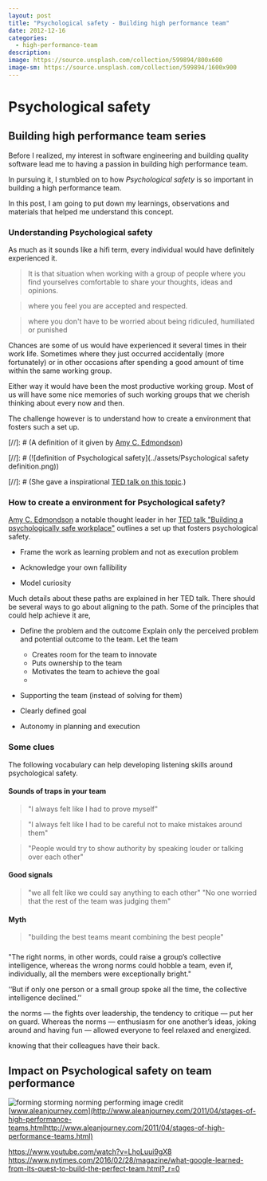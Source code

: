 ```yaml
---
layout: post
title: "Psychological safety - Building high performance team"
date: 2012-12-16
categories:
  - high-performance-team
description:
image: https://source.unsplash.com/collection/599894/800x600
image-sm: https://source.unsplash.com/collection/599894/1600x900
---
```


# Psychological safety

## Building high performance team series

Before I realized, my interest in software engineering and building quality software lead me to having a passion in building high performance team.

In pursuing it, I stumbled on to how _Psychological safety_ is so important in building a high performance team.

In this post, I am going to put down my learnings, observations and materials that helped me understand this concept.

### Understanding Psychological safety

As much as it sounds like a hifi term, every individual would have definitely experienced it.

>It is that situation when working with a group of people where you find yourselves comfortable to share your thoughts, ideas and opinions.

> where you feel you are accepted and respected.

> where you don't have to be worried about being ridiculed, humiliated or punished

Chances are some of us would have experienced it several times in their work life. Sometimes where they just occurred accidentally (more fortunately) or in other occasions after spending a good amount of time within the same working group.

Either way it would have been the most productive working group. Most of us will have some nice memories of such working groups that we cherish thinking about every now and then.

The challenge however is to understand how to create a environment that fosters such a set up.

[//]: # (A definition of it given by [Amy C. Edmondson](https://g.co/kgs/z2Lcwf))

[//]: # (![definition of Psychological safety](../assets/Psychological safety definition.png))

[//]: # (She gave a inspirational [TED talk on this topic](https://www.youtube.com/watch?v=LhoLuui9gX8).)

### How to create a environment for Psychological safety?

[Amy C. Edmondson](https://g.co/kgs/z2Lcwf) a notable thought leader in her [TED talk "Building a psychologically safe workplace"](https://www.youtube.com/watch?v=LhoLuui9gX8) outlines a set up that fosters psychological safety.

* Frame the work as learning problem and not as execution problem

* Acknowledge your own fallibility

* Model curiosity

Much details about these paths are explained in her TED talk. There should be several ways to go about aligning to the path. Some of the principles that could help achieve it are,

* Define the problem and the outcome
Explain only the perceived problem and potential outcome to the team. Let the team 
  * Creates room for the team to innovate
  * Puts ownership to the team
  * Motivates the team to achieve the goal
  *

* Supporting the team (instead of solving for them)

* Clearly defined goal

* Autonomy in planning and execution

### Some clues

The following vocabulary can help developing listening skills around psychological safety.

#### Sounds of traps in your team

>"I always felt like I had to prove myself"

>"I always felt like I had to be careful not to make mistakes around them"

>"People would try to show authority by speaking louder or talking over each other"

#### Good signals

>"we all felt like we could say anything to each other"
>"No one worried that the rest of the team was judging them"

#### Myth

> "building the best teams meant combining the best people"


###  
"The right norms, in other words, could raise a group’s collective intelligence, whereas the wrong norms could hobble a team, even if, individually, all the members were exceptionally bright."

‘‘But if only one person or a small group spoke all the time, the collective intelligence declined.’’


the norms — the fights over leadership, the tendency to critique — put her on guard. Whereas the norms — enthusiasm for one another’s ideas, joking around and having fun — allowed everyone to feel relaxed and energized.

knowing that their colleagues have their back.

## Impact on Psychological safety on team performance

![forming storming norming performing](http://3.bp.blogspot.com/-H9_AmIgf464/TaJeGbKuyQI/AAAAAAAAARs/H_lLhVAXyeQ/s1600/Tuckmans+model.png)
image credit [www.aleanjourney.com](http://www.aleanjourney.com/2011/04/stages-of-high-performance-teams.htmlhttp://www.aleanjourney.com/2011/04/stages-of-high-performance-teams.html)

https://www.youtube.com/watch?v=LhoLuui9gX8
https://www.nytimes.com/2016/02/28/magazine/what-google-learned-from-its-quest-to-build-the-perfect-team.html?_r=0
